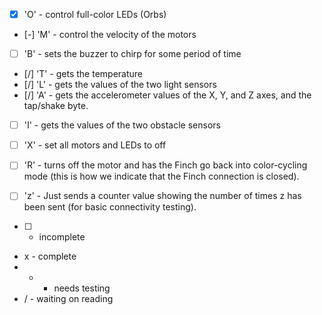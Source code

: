  - [x] 'O' - control full-color LEDs (Orbs)
 - [-] 'M' - control the velocity of the motors
 - [ ] 'B' - sets the buzzer to chirp for some period of time
 - [/] 'T' - gets the temperature
 - [/] 'L' - gets the values of the two light sensors
 - [/] 'A' - gets the accelerometer values of the X, Y, and Z axes, and the tap/shake byte.  
 - [ ] 'I' - gets the values of the two obstacle sensors
 - [ ] 'X' - set all motors and LEDs to off
 - [ ] 'R' - turns off the motor and has the Finch go back into color-cycling mode (this is how we indicate that the Finch connection is closed).
 - [ ] 'z' - Just sends a counter value showing the number of times z has been sent (for basic connectivity testing).


* [ ] - incomplete
*  x  - complete
*  -  - needs testing
*  /  - waiting on reading